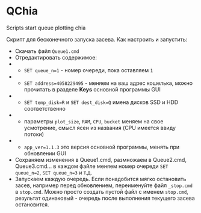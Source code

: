 # QChia
Scripts start queue plotting chia

Скрипт для бесконечного запуска засева.
Как настроить и запустить:
- Скачать файл `Queue1.cmd`
- Отредактировать содержимое:
- - `SET queue_n=1` - номер очереди, пока оставляем `1`
- - `SET address=4058229495` - меняем на ваш адрес кошелька, можно прочитать в разделе **Keys** основной программы GUI
- - `SET temp_disk=R` и `SET dest_disk=Q` имена дисков SSD и HDD соответственно
- - параметры `plot_size`, `RAM`, `CPU`, `bucket` меняем на свое усмотрение,  смысл ясен из названия (CPU имеется ввиду потоки)
- - `app_ver=1.1.3` это версия основной программы, менять при обновлении GUI
- Сохраняем изменения в Queue1.cmd, размножаем в Queue2.cmd, Queue3.cmd... в каждом файле меняем номер очереди  `SET queue_n=2`, `SET queue_n=3` и т.д.
- Запускаем каждую очередь.
Если понадобится мягко остановить засев, например перед обновлением, переименуйте файл `_stop.cmd` в `stop.cmd`. Можно просто создать пустой файл с именем `stop.cmd`, результат одинаковый - очередь после выполнения текущего засева остановится.
